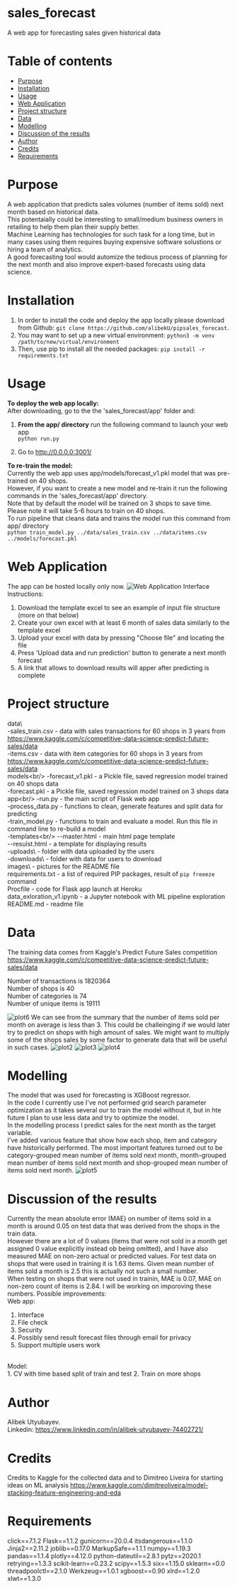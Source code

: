 # sales_forecast
A web app for forecasting sales given historical data

# Table of contents
- [Purpose](#purpose)
- [Installation](#installation)
- [Usage](#usage)
- [Web Application](#web-application)
- [Project structure](#project-structure)
- [Data](#data)
- [Modelling](#modelling) 
- [Discussion of the results](#discussion-of-the-results)
- [Author](#author)
- [Credits](#credits)
- [Requirements](#requirements)


# Purpose
A web application that predicts sales volumes (number of items sold) next month based on historical data. <br/>
This potentaially could be interesting to small/medium business owners in retailing to help them plan their supply better.<br/>
Machine Learning has technologies for such task for a long time, but in many cases using them requires buying expensive software solustions or hiring a team of analytics.<br/>
A good forecasting tool would automize the tedious process of planning for the next month and also improve expert-based forecasts using data science.<br/>

# Installation
1. In order to install the code and deploy the app locally please download from Github: `git clone https://github.com/alibekU/pipsales_forecast`.
2. You may want to set up a new virtual environment: `python3 -m venv /path/to/new/virtual/environment` 
3. Then, use pip to install all the needed packages: `pip install -r requirements.txt`

# Usage
**To deploy the web app locally:**<br/>
After downloading, go to the the 'sales_forecast/app' folder and: <br/>
1. **From the app/ directory** run the following command to launch your web app <br/>
    `python run.py`

2. Go to http://0.0.0.0:3001/

**To re-train the model:**<br/>
Currently the web app uses app/models/forecast_v1.pkl model that was pre-trained on 40 shops.<br/>
However, if you want to create a new model and re-train it run the following commands in the 'sales_forecast/app' directory. <br/>
Note that by default the model will be trained on 3 shops to save time.<br/>
Please note it will take 5-6 hours to train on 40 shops.<br/>
To run pipeline that cleans data and trains the model run this command from app/ directory<br/>
        `python train_model.py ../data/sales_train.csv ../data/items.csv ../models/forecast.pkl`


# Web Application
The app can be hosted locally only now.
![Web Application Interface](images/screenshot1.png)
<br/>
Instructions:
1. Download the template excel to see an example of input file structure (more on that below) 
2. Create your own excel with at least 6 month of sales data similarly to the template excel 
3. Upload your excel with data by pressing "Choose file" and locating the file 
4. Press 'Upload data and run prediction' button to generate a next month forecast
5. A link that allows to download results will apper after predicting is complete 

# Project structure 
data\ <br/>
-sales_train.csv - data with sales transactions for 60 shops in 3 years from https://www.kaggle.com/c/competitive-data-science-predict-future-sales/data<br/>
-items.csv - data with item categories for 60 shops in 3 years from https://www.kaggle.com/c/competitive-data-science-predict-future-sales/data<br/>
models\<br/>
-forecast_v1.pkl - a Pickle file, saved regression model trained on 40 shops data<br/>
-forecast.pkl - a Pickle file, saved regression model trained on 3 shops data<br/>
app\<br/>
-run.py - the main script of Flask web app<br/>
-process_data.py - functions to clean, generate features and split data for predicting<br/>
-train_model.py - functions to train and evaluate a model. Run this file in command line to re-build a model<br/>
-templates\<br/>
 --master.html - main html page template<br/>
 --resulst.html - a template for displaying results<br/>
 -uploads\ - folder with data uploaded by the users<br/>
 -downloads\ - folder with data for users to download<br/>
images\ - pictures for the README file<br/>
requirements.txt - a list of required PIP packages, result of `pip freeeze` command<br/>
Procfile - code for Flask app launch at Heroku<br/>
data_exloration_v1.ipynb - a Jupyter notebook with ML pipeline exploration<br/>
README.md - readme file<br/>

# Data
The training data comes from Kaggle's Predict Future Sales competition https://www.kaggle.com/c/competitive-data-science-predict-future-sales/data <br/>

Number of transactions is 1820364 <br/>
Number of shops is 40 <br/>
Number of categories is 74 <br/>
Number of unique items is 19111 <br/>

![plot6](images/screenshot6.png)
We can see from the summary that the number of items sold per month on average is less than 3. This could be challeinging if we would later try to predict on shops with high amount of sales. We might want to multiply some of the shops sales by some factor to generate data that will be useful in such cases.
![plot2](images/screenshot2.png)
![plot3](images/screenshot3.png)
![plot4](images/screenshot4.png)

# Modelling
The model that was used for forecasting is XGBoost regressor. <br/>
In the code I currently use I've not performed grid search parameter optimization as it takes several our to train the model without it, but in hte future I plan to use less data and try to optimize the model.<br/>
In the modelling process I predict sales for the next month as the target variable. <br/>
I've added various feature that show how each shop, item and category have historically performed.
The most important features turned out to be category-grouped mean number of items sold next month, month-grouped mean number of items sold next month and shop-grouped mean number of items sold next month.
![plot5](images/screenshot5.png)

# Discussion of the results
Currently the mean absolute error (MAE) on number of items sold in a month is around 0.05 on test data that was derived from the shops in the train data. <br/>
However there are a lot of 0 values (items that were not sold in a month get assigned 0 value explicitly instead ob being omitted), and I have also measured MAE on non-zero actual or predicted values. For test data on shops that were used in training it is 1.63 items. Given mean number of items sold a month is 2.5 this is actually not such a small number.<br/>
When testing on shops that were not used in trainin, MAE is 0.07, MAE on non-zero count of items is 2.84. I will be working on imporoving these numbers.
Possible improvements: <br/>
Web app: <br/>
1. Interface
2. File check
3. Security
4. Possibly send result forecast files through email for privacy
5. Support multiple users work
<br/>
Model: <br/>
1. CV with time based split of train and test
2. Train on more shops

# Author 
Alibek Utyubayev. 
<br/>
Linkedin: https://www.linkedin.com/in/alibek-utyubayev-74402721/

# Credits
Credits to Kaggle for the collected data and to Dimitreo Liveira for starting ideas on ML analysis https://www.kaggle.com/dimitreoliveira/model-stacking-feature-engineering-and-eda

# Requirements
click==7.1.2
Flask==1.1.2
gunicorn==20.0.4
itsdangerous==1.1.0
Jinja2==2.11.2
joblib==0.17.0
MarkupSafe==1.1.1
numpy==1.19.3
pandas==1.1.4
plotly==4.12.0
python-dateutil==2.8.1
pytz==2020.1
retrying==1.3.3
scikit-learn==0.23.2
scipy==1.5.3
six==1.15.0
sklearn==0.0
threadpoolctl==2.1.0
Werkzeug==1.0.1
xgboost==0.90
xlrd==1.2.0
xlwt==1.3.0